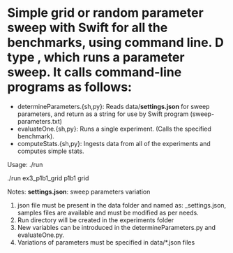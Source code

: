 # Simple grid or random parameter sweep with Swift for all the benchmarks, using command line. D type , which runs a parameter sweep. It calls command-line programs as follows:
- determineParameters.{sh,py}: Reads data/**settings.json** for sweep parameters, and return as a string for use by Swift program (sweep-parameters.txt)
- evaluateOne.{sh,py}: Runs a single experiment. (Calls the specified benchmark).
- computeStats.{sh,py}: Ingests data from all of the experiments and computes simple stats.

Usage: ./run <run directory> <benchmark name> <search type> ./run ex3_p1b1_grid p1b1 grid

Notes:
**settings.json**: sweep parameters variation
1. json file must be present in the data folder and named as: <benchmark name>_settings.json, samples files are available and must be modified as per needs.
2. Run directory will be created in the experiments folder
3. New variables can be introduced in the determineParameters.py and evaluateOne.py. 
4. Variations of parameters must be specified in data/*.json files
